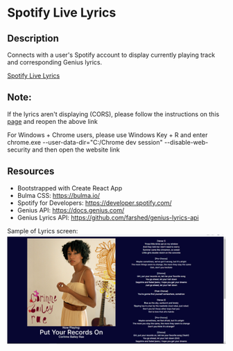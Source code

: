 # Spotify Live Lyrics

## Description
Connects with a user's Spotify account to display currently playing track and corresponding Genius lyrics. 

[Spotify Live Lyrics](https://swetha-sankar.github.io/spotify_lyric_dash/)

## Note: 
If the lyrics aren't displaying (CORS), please follow the instructions on this [page][https://stackoverflow.com/questions/14195530/how-to-display-raw-json-data-on-a-html-page] and reopen the above link


For Windows + Chrome users, please use Windows Key + R and enter chrome.exe --user-data-dir="C:/Chrome dev session" --disable-web-security and then open the website link

## Resources
- Bootstrapped with Create React App
- Bulma CSS: https://bulma.io/
- Spotify for Developers: https://developer.spotify.com/
- Genius API: https://docs.genius.com/
- Genius Lyrics API: https://github.com/farshed/genius-lyrics-api

Sample of Lyrics screen:
![Demo](LyricDemo.PNG)









[https://stackoverflow.com/questions/14195530/how-to-display-raw-json-data-on-a-html-page]: https://stackoverflow.com/questions/3102819/disable-same-origin-policy-in-chrome

